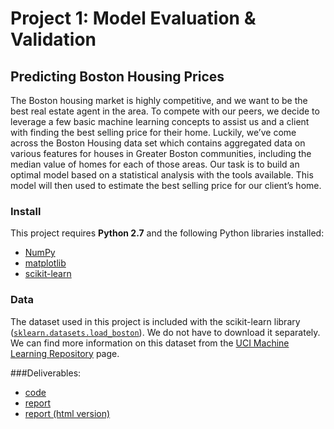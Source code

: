 # Project 1: Model Evaluation & Validation
## Predicting Boston Housing Prices

The Boston housing market is highly competitive, and we want to be the best real estate agent in the area. To compete with our peers, we decide to leverage a few basic machine learning concepts to assist us and a client with finding the best selling price for their home. Luckily, we’ve come across the Boston Housing data set which contains aggregated data on various features for houses in Greater Boston communities, including the median value of homes for each of those areas. Our task is to build an optimal model based on a statistical analysis with the tools available. This model will then used to estimate the best selling price for our client’s home.

### Install

This project requires **Python 2.7** and the following Python libraries installed:

- [NumPy](http://www.numpy.org/)
- [matplotlib](http://matplotlib.org/)
- [scikit-learn](http://scikit-learn.org/stable/)

 
### Data

The dataset used in this project is included with the scikit-learn library ([`sklearn.datasets.load_boston`](http://scikit-learn.org/stable/modules/generated/sklearn.datasets.load_boston.html#sklearn.datasets.load_boston)). We do not have to download it separately. We can find more information on this dataset from the [UCI Machine Learning Repository](https://archive.ics.uci.edu/ml/datasets/Housing) page.

###Deliverables:
* [code](./visuals.py) 
* [report](./boston_housing.ipynb)
* [report (html version)](./boston_housing.html)
